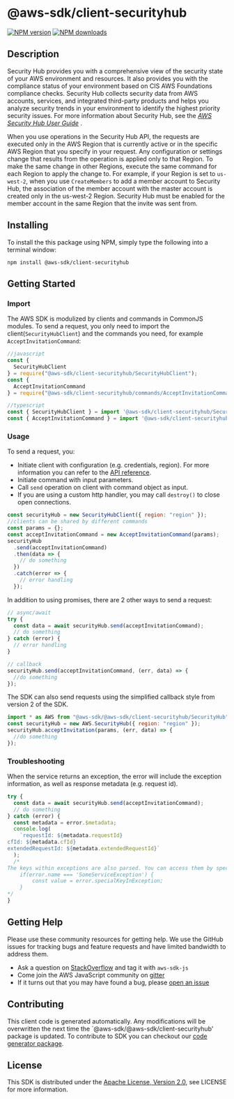 # @aws-sdk/client-securityhub

[![NPM version](https://img.shields.io/npm/v/@aws-sdk/client-securityhub/preview.svg)](https://www.npmjs.com/package/@aws-sdk/client-securityhub)
[![NPM downloads](https://img.shields.io/npm/dm/@aws-sdk/client-securityhub.svg)](https://www.npmjs.com/package/@aws-sdk/client-securityhub)

## Description

<p>Security Hub provides you with a comprehensive view of the security state of your AWS environment and resources. It also provides you with the compliance status of your environment based on CIS AWS Foundations compliance checks. Security Hub collects security data from AWS accounts, services, and integrated third-party products and helps you analyze security trends in your environment to identify the highest priority security issues. For more information about Security Hub, see the <i> <a href="https://docs.aws.amazon.com/securityhub/latest/userguide/what-is-securityhub.html">AWS Security Hub User Guide</a> </i>.</p> <p>When you use operations in the Security Hub API, the requests are executed only in the AWS Region that is currently active or in the specific AWS Region that you specify in your request. Any configuration or settings change that results from the operation is applied only to that Region. To make the same change in other Regions, execute the same command for each Region to apply the change to. For example, if your Region is set to <code>us-west-2</code>, when you use <code>CreateMembers</code> to add a member account to Security Hub, the association of the member account with the master account is created only in the us-west-2 Region. Security Hub must be enabled for the member account in the same Region that the invite was sent from.</p>

## Installing

To install the this package using NPM, simply type the following into a terminal window:

```
npm install @aws-sdk/client-securityhub
```

## Getting Started

### Import

The AWS SDK is modulized by clients and commands in CommonJS modules. To send a request, you only need to import the client(`SecurityHubClient`) and the commands you need, for example `AcceptInvitationCommand`:

```javascript
//javascript
const {
  SecurityHubClient
} = require("@aws-sdk/client-securityhub/SecurityHubClient");
const {
  AcceptInvitationCommand
} = require("@aws-sdk/client-securityhub/commands/AcceptInvitationCommand");
```

```javascript
//typescript
const { SecurityHubClient } = import '@aws-sdk/client-securityhub/SecurityHubClient';
const { AcceptInvitationCommand } = import '@aws-sdk/client-securityhub/commands/AcceptInvitationCommand';
```

### Usage

To send a request, you:

- Initiate client with configuration (e.g. credentials, region). For more information you can refer to the [API reference][].
- Initiate command with input parameters.
- Call `send` operation on client with command object as input.
- If you are using a custom http handler, you may call `destroy()` to close open connections.

```javascript
const securityHub = new SecurityHubClient({ region: "region" });
//clients can be shared by different commands
const params = {};
const acceptInvitationCommand = new AcceptInvitationCommand(params);
securityHub
  .send(acceptInvitationCommand)
  .then(data => {
    // do something
  })
  .catch(error => {
    // error handling
  });
```

In addition to using promises, there are 2 other ways to send a request:

```javascript
// async/await
try {
  const data = await securityHub.send(acceptInvitationCommand);
  // do something
} catch (error) {
  // error handling
}
```

```javascript
// callback
securityHub.send(acceptInvitationCommand, (err, data) => {
  //do something
});
```

The SDK can also send requests using the simplified callback style from version 2 of the SDK.

```javascript
import * as AWS from "@aws-sdk/@aws-sdk/client-securityhub/SecurityHub";
const securityHub = new AWS.SecurityHub({ region: "region" });
securityHub.acceptInvitation(params, (err, data) => {
  //do something
});
```

### Troubleshooting

When the service returns an exception, the error will include the exception information, as well as response metadata (e.g. request id).

```javascript
try {
  const data = await securityHub.send(acceptInvitationCommand);
  // do something
} catch (error) {
  const metadata = error.$metadata;
  console.log(
    `requestId: ${metadata.requestId}
cfId: ${metadata.cfId}
extendedRequestId: ${metadata.extendedRequestId}`
  );
  /*
The keys within exceptions are also parsed. You can access them by specifying exception names:
    if(error.name === 'SomeServiceException') {
        const value = error.specialKeyInException;
    }
*/
}
```

## Getting Help

Please use these community resources for getting help. We use the GitHub issues for tracking bugs and feature requests and have limited bandwidth to address them.

- Ask a question on [StackOverflow](https://stackoverflow.com/questions/tagged/aws-sdk-js) and tag it with `aws-sdk-js`
- Come join the AWS JavaScript community on [gitter](https://gitter.im/aws/aws-sdk-js-v3)
- If it turns out that you may have found a bug, please [open an issue](https://github.com/aws/aws-sdk-js-v3/issues)

## Contributing

This client code is generated automatically. Any modifications will be overwritten the next time the `@aws-sdk/@aws-sdk/client-securityhub' package is updated. To contribute to SDK you can checkout our [code generator package][].

## License

This SDK is distributed under the
[Apache License, Version 2.0](http://www.apache.org/licenses/LICENSE-2.0),
see LICENSE for more information.

[code generator package]: https://github.com/aws/aws-sdk-js-v3/tree/master/packages/service-types-generator
[api reference]: https://docs.aws.amazon.com/AWSJavaScriptSDK/latest/

